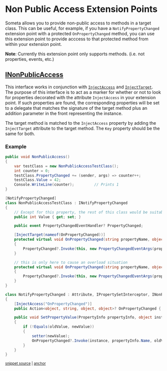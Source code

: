 <!--
GENERATED FILE - DO NOT EDIT
This file was generated by [MarkdownSnippets](https://github.com/SimonCropp/MarkdownSnippets).
Source File: /Someta.Docs/ExtensionPoints/NonPublicAccess.source.md
To change this file edit the source file and then run MarkdownSnippets.
-->

# Non Public Access Extension Points

Someta allows you to provide non-public access to methods in a target class. This can be useful, for example, if you have a `NotifyPropertyChanged` extension point with a protected `OnPropertyChanged` method, you can use this extension point to provide acccess to that protected method from within your extension point.

**Note**: Currently this extension point only supports methods.  (i.e. not properties, events, etc.)

## [INonPublicAccess](/Someta/INonPublicAccess.cs)

This interface works in conjunction with [`InjectAccess`](/Someta/InjectAccessAttribute.cs) and [`InjectTarget`](/Someta/InjectTargetAttribute.cs).  The purpose of this interface is to act as a marker for whether or not to look for properties decorated with the attribute `InjectAccess` in your extension point.  If such properties are found, the corresponding properties will be set to a delegate that matches the signature of the target method plus an addition parameter in the front representing the instance.

The target method is matched to the `InjectAccess` property by adding the `InjectTarget` attribute to the target method.  The `Key` property should be the same for both.

### Example

<!-- snippet: NonPublicAccessExample -->
<a id='snippet-nonpublicaccessexample'></a>
```cs
public void NonPublicAccess()
{
    var testClass = new NonPublicAccessTestClass();
    int counter = 0;
    testClass.PropertyChanged += (sender, args) => counter++;
    testClass.Value = 42;
    Console.WriteLine(counter);         // Prints 1
}

[NotifyPropertyChanged]
class NonPublicAccessTestClass : INotifyPropertyChanged
{
    // Except for this property, the rest of this class would be suitable as a base class for any class that wants to reuse this logic.
    public int Value { get; set; }

    public event PropertyChangedEventHandler? PropertyChanged;

    [InjectTarget(nameof(OnPropertyChanged))]
    protected virtual void OnPropertyChanged(string propertyName, object oldValue, object newValue)
    {
        PropertyChanged?.Invoke(this, new PropertyChangedEventArgs(propertyName));
    }

    // this is only here to cause an overload situation
    protected virtual void OnPropertyChanged(string propertyName, object oldValue, string newValue)
    {
        PropertyChanged?.Invoke(this, new PropertyChangedEventArgs(propertyName));
    }
}

class NotifyPropertyChanged : Attribute, IPropertySetInterceptor, INonPublicAccess
{
    [InjectAccess("OnPropertyChanged")]
    public Action<object, string, object, object>? OnPropertyChanged { get; set; }

    public void SetPropertyValue(PropertyInfo propertyInfo, object instance, object oldValue, object newValue, Action<object> setter)
    {
        if (!Equals(oldValue, newValue))
        {
            setter(newValue);
            OnPropertyChanged?.Invoke(instance, propertyInfo.Name, oldValue, newValue);
        }
    }
}
```
<sup><a href='/Someta.Docs/Samples/NonPublicAccessExample.cs#L11-L56' title='Snippet source file'>snippet source</a> | <a href='#snippet-nonpublicaccessexample' title='Start of snippet'>anchor</a></sup>
<!-- endSnippet -->
